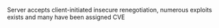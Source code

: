 Server accepts client-initiated insecure renegotiation, numerous exploits exists and many have been assigned CVE